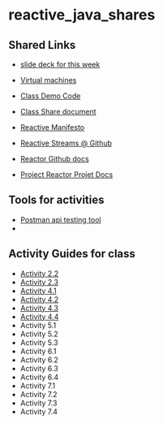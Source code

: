 # reactive_java_shares

## Shared Links
  - [slide deck for this week](https://courses.roitraining.com/474tpb0613.zip)

  - [Virtual machines](https://rvc.roitraining.com/)
  - [Class Demo Code](https://github.com/beachedcoder/2022_6_reactive_web_demo.git)


  - [Class Share document](https://bit.ly/3xHEuHt)
  - [Reactive Manifesto](https://www.reactivemanifesto.org/)
  - [Reactive Streams @ Github](https://github.com/reactive-streams/reactive-streams-jvm)
  - [Reactor Github docs](https://github.com/reactor)
  - [Project Reactor Projet Docs](https://projectreactor.io/docs)


## Tools for activities
  - [Postman api testing tool](https://www.postman.com/downloads/)
  - 
## Activity Guides for class
  - [Activity 2.2](https://docs.google.com/document/d/18syVw_6QBOazXTYlouWgNTlwzUJSF9Uhdc4cnpxQVZ4/edit?usp=sharing)
  - [Activity 2.3](https://docs.google.com/document/d/1vSR6RVKGei0VJBiyjcK7Z0_m00S5mQls0wKLz758Gps/edit?usp=sharing)
  - [Activity 4.1](https://docs.google.com/document/d/15CrmqLYz7B38kLY_DR-M3S2KHm1q_mizsQHGjg62lYU/edit?usp=sharing)
  - [Activity 4.2](https://docs.google.com/document/d/12QCRmcaoO9iL56vkWUKGIBJOdIqZJUzk2FLfEr4uZ0Q/edit?usp=sharing)
  - [Activity 4.3](https://docs.google.com/document/d/1-CmXoELpukVfuNI7GulQHAh0wWXSCWYrYk9ytCMZLoA/edit?usp=sharing)
  - [Activity 4.4](https://docs.google.com/document/d/1IA9rdPcAqy7_tpV5WJqZIubLaDn-jZERjOKDu2robU0/edit?usp=sharing)
  - Activity 5.1
  - Activity 5.2
  - Activity 5.3
  - Activity 6.1
  - Activity 6.2
  - Activity 6.3
  - Activity 6.4
  - Activity 7.1
  - Activity 7.2
  - Activity 7.3
  - Activity 7.4
